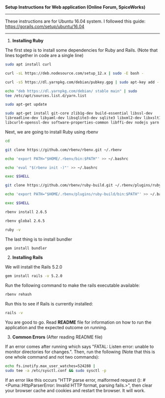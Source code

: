 **Setup Instructions for Web application (Online Forum, SpiceWorks)**
___
These instructions are for Ubuntu 16.04 system. I followed this guide: https://gorails.com/setup/ubuntu/16.04
___
1. **Installing Ruby**

The first step is to install some dependencies for Ruby and Rails. (Note that lines together in code are a single line)
```bash
sudo apt install curl

curl -sL https://deb.nodesource.com/setup_12.x | sudo -E bash -

curl -sS https://dl.yarnpkg.com/debian/pubkey.gpg | sudo apt-key add -

echo "deb https://dl.yarnpkg.com/debian/ stable main" | sudo 
tee /etc/apt/sources.list.d/yarn.list

sudo apt-get update

sudo apt-get install git-core zlib1g-dev build-essential libssl-dev 
libreadline-dev libyaml-dev libsqlite3-dev sqlite3 libxml2-dev libxslt1-dev 
libcurl4-openssl-dev software-properties-common libffi-dev nodejs yarn
```
Next, we are going to install Ruby using rbenv
```bash
cd

git clone https://github.com/rbenv/rbenv.git ~/.rbenv

echo 'export PATH="$HOME/.rbenv/bin:$PATH"' >> ~/.bashrc

echo 'eval "$(rbenv init -)"' >> ~/.bashrc

exec $SHELL

git clone https://github.com/rbenv/ruby-build.git ~/.rbenv/plugins/ruby-build

echo 'export PATH="$HOME/.rbenv/plugins/ruby-build/bin:$PATH"' >> ~/.bashrc

exec $SHELL

rbenv install 2.6.5

rbenv global 2.6.5

ruby -v
```
The last thing is to install bundler
```bash
gem install bundler
```
2. **Installing Rails**

We will install the Rails 5.2.0
```bash
gem install rails -v 5.2.0
```
Run the following command to make the rails executable available:
```bash
rbenv rehash
```
Run this to see if Rails is currently installed:
```bash
rails -v
```
You are good to go. Read **README** file for information on how to run the application and the expected outcome on running.

3. **Common Errors** (After reading README file)

If an error comes after running  which says "FATAL: Listen error: unable to monitor directories for changes.". Then, run the following (Note that this is one whole command and not two commands):
```bash
echo fs.inotify.max_user_watches=524288 | 
sudo tee -a /etc/sysctl.conf && sudo sysctl -p
```

If an error like this occurs "HTTP parse error, malformed request (): #<Puma::HttpParserError: Invalid HTTP format, parsing fails.>", then clear your browser cache and cookies and restart the browser. It will work.
